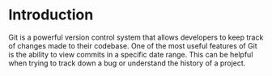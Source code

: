 # Introduction

Git is a powerful version control system that allows developers to keep track of changes made to their codebase. One of the most useful features of Git is the ability to view commits in a specific date range. This can be helpful when trying to track down a bug or understand the history of a project.
